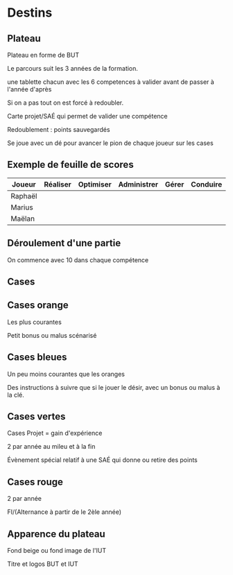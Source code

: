 # Destins

## Plateau

Plateau en forme de BUT

Le parcours suit les 3 années de la formation.

une tablette chacun avec les 6 competences à valider avant de passer à l'année d'après

Si on a pas tout on est forcé à redoubler.

Carte projet/SAÉ qui permet de valider une compétence

Redoublement : points sauvegardés

Se joue avec un dé pour avancer le pion de chaque joueur sur les cases

## Exemple de feuille de scores

Joueur|Réaliser|Optimiser|Administrer|Gérer|Conduire|Collaborer
-|-|-|-|-|-|-
Raphaël|||||
Marius|||||
Maëlan|||||

## Déroulement d'une partie

On commence avec 10 dans chaque compétence

## Cases

## Cases orange

Les plus courantes

Petit bonus ou malus scénarisé

## Cases bleues

Un peu moins courantes que les oranges

Des instructions à suivre que si le jouer le désir, avec un bonus ou malus à la clé.

## Cases vertes

Cases Projet = gain d'expérience

2 par année au mileu et à la fin

Évènement spécial relatif à une SAÉ qui donne ou retire des points  

## Cases rouge

2 par année

FI/(Alternance à partir de le 2èle année)

## Apparence du plateau

Fond beige ou fond image de l'IUT

Titre et logos BUT et IUT
